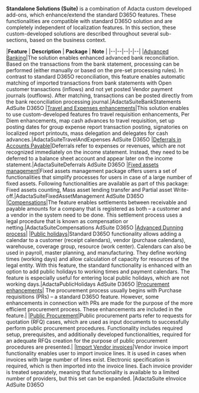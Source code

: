 **Standalone Solutions (Suite)** is a combination of Adacta custom developed add-ons, which enhance/extend the standard D365O features. These functionalities are compatible with standard D365O solution and are completely independent of localization features. In this section, these custom-developed solutions are described throughout several sub-sections, based on the business context.


|**Feature** | **Description** | **Package** | **Note** |
|--|--|--|-|--|
|[Advanced Banking](/Help/Standalone-solutions-\(Suite\)/Advanced-Banking)|The solution enables enhanced advanced bank reconciliation. Based on the transactions from the bank statement, processing can be performed (either manually or based on the pre-set processing rules). In contrast to standard D365O reconciliation, this feature enables automatic matching of imported transactions from bank statements with Open customer transactions (inflows) and not yet posted Vendor payment journals (outflows). After matching, transactions can be posted directly from the bank reconciliation processing journal.|AdactaSuiteBankStatements AdSuite D365O
|[Travel and Expenses enhancements](/Help/Standalone-solutions-\(Suite\)/Travel-and-Expenses-enhancements)|This solution enables to use custom-developed features fro travel requisition enhancements, Per Diem enhancements, map cash advances to travel requisition, set up posting dates for group expense report transaction posting, signatories on localized report printouts, mass delegation and delegates for cash advances.|AdactaSuiteTravelAndExpenses AdSuite D365O
|[Deferrals in Accounts Payable](/Help/Standalone-solutions-\(Suite\)/Deferrals-in-Accounts-Payable)|Deferrals refer to expenses or revenues, which are not recognized immediately on the income statement. Instead, they need to be deferred to a balance sheet account and appear later on the income statement.|AdactaSuiteDeferrals AdSuite D365O
|[Fixed assets management](/Help/Standalone-solutions-\(Suite\)/Fixed-assets-management)|Fixed assets management package offers users a set of functionalities that simplify processes for users in case of a large number of fixed assets. Following functionalities are available as part of this package: Fixed assets counting, Mass asset lending transfer and Partial asset Write-off.|AdactaSuiteFixedAssetManagement AdSuite D365O
|[Compensations](/Help/Standalone-solutions-\(Suite\)/Compensations)|The feature enables settlements between receivable and payable amounts for a company that is registered as both – a customer and a vendor in the system need to be done. This settlement process uses a legal procedure that is known as compensation or netting.|AdactaSuiteCompensations AdSuite D365O
|[Advanced Dunning process](/Help/Standalone-solutions-\(Suite\)/Advanced-Dunning-process)|
|[Public holidays](/Help/Standalone-solutions-\(Suite\)/Public-holidays)|Standard D365O functionality allows adding a calendar to a customer (receipt calendars), vendor (purchase calendars), warehouse, coverage group, resource (work center). Calendars can also be used in payroll, master planning, and manufacturing. They define working times (working days) and allow calculation of capacity for resources of the legal entity. With this feature, the standard functionality is enhanced with an option to add public holidays to working times and payment calendars. The feature is especially useful for entering local public holidays, which are not working days.|AdactaPublicHolidays AdSuite D365O
|[Procurement enhancements](/Help/Standalone-solutions-\(Suite\)/Procurement-enhancements)| The procurement process usually begins with Purchase requisitions (PRs) – a standard D365O feature. However, some enhancements in connection with PRs are made for the purpose of the more efficient procurement process. These enhancements are included in the feature.|
|[Public Procurement](/Help/Standalone-solutions-\(Suite\)/Public-Procurement)|Public procurement parts refer to requests for quotation (RFQ) cases, which are used as input documents to successfully perform public procurement procedures. Functionality includes required setup, prerequisites, and additionally developed functionalities, required for an adequate RFQs creation for the purpose of public procurement procedures are presented.|
|[Import Vendor invoices](/Help/Standalone-solutions-\(Suite\)/Vendor-Invoice-lines-import)|Vendor invoice import functionality enables user to import invoice lines. It is used in cases when invoices with large number of lines exist. Electronic specification is required, which is then imported into the invoice lines. Each invoice provider is treated separately, meaning that functionality is available to a limited number of providers, but this set can be expanded. |AdactaSuite eInvoice AdSuite D365O

